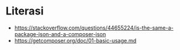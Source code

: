 # Literasi
- https://stackoverflow.com/questions/44655224/is-the-same-a-package-json-and-a-composer-json
- https://getcomposer.org/doc/01-basic-usage.md
